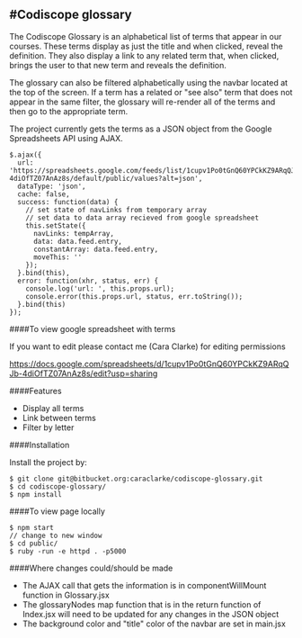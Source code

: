 #Codiscope glossary
---

The Codiscope Glossary is an alphabetical list of terms that appear in our courses. These terms display as just the title and when clicked, reveal the definition. They also display a link to any related term that, when clicked, brings the user to that new term and reveals the definition.

The glossary can also be filtered alphabetically using the navbar located at the top of the screen. If a term has a related or "see also" term that does not appear in the same filter, the glossary will re-render all of the terms and then go to the appropriate term.

The project currently gets the terms as a JSON object from the Google Spreadsheets API using AJAX.

```
$.ajax({
  url: 'https://spreadsheets.google.com/feeds/list/1cupv1Po0tGnQ60YPCkKZ9ARqQJb-4diOfTZ07AnAz8s/default/public/values?alt=json',
  dataType: 'json',
  cache: false,
  success: function(data) {
    // set state of navLinks from temporary array
    // set data to data array recieved from google spreadsheet
    this.setState({ 
      navLinks: tempArray,
      data: data.feed.entry,
      constantArray: data.feed.entry,
      moveThis: ''
    });
  }.bind(this),
  error: function(xhr, status, err) {
    console.log('url: ', this.props.url);
    console.error(this.props.url, status, err.toString());
  }.bind(this)
});
```

####To view google spreadsheet with terms

If you want to edit please contact me (Cara Clarke) for editing permissions

https://docs.google.com/spreadsheets/d/1cupv1Po0tGnQ60YPCkKZ9ARqQJb-4diOfTZ07AnAz8s/edit?usp=sharing

####Features

- Display all terms
- Link between terms
- Filter by letter

####Installation

Install the project by:

```
$ git clone git@bitbucket.org:caraclarke/codiscope-glossary.git
$ cd codiscope-glossary/
$ npm install

```  

####To view page locally

```
$ npm start
// change to new window
$ cd public/
$ ruby -run -e httpd . -p5000

```

####Where changes could/should be made

- The AJAX call that gets the information is in componentWillMount function in Glossary.jsx
- The glossaryNodes map function that is in the return function of Index.jsx will need to be updated for any changes in the JSON object
- The background color and "title" color of the navbar are set in main.jsx
